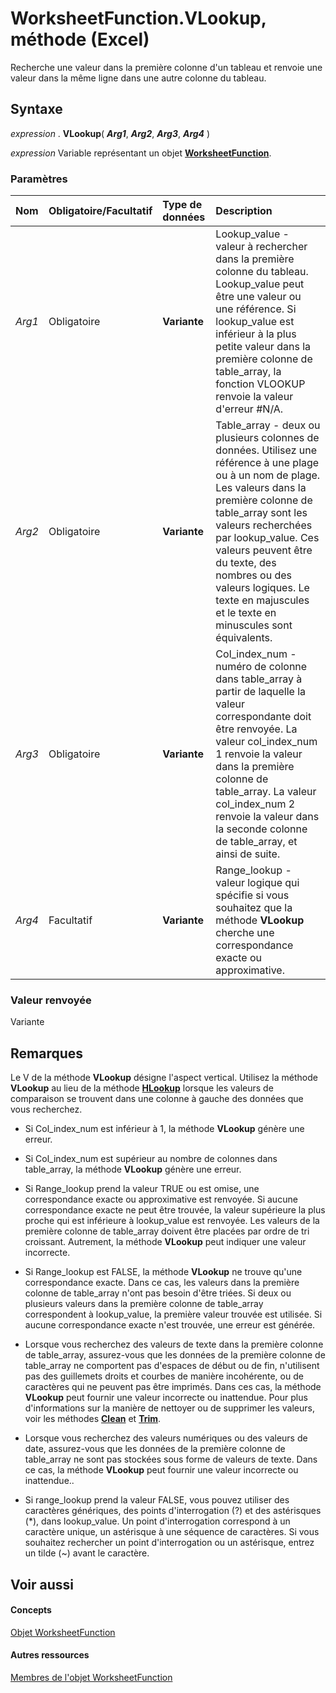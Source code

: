 
# WorksheetFunction.VLookup, méthode (Excel)

Recherche une valeur dans la première colonne d'un tableau et renvoie une valeur dans la même ligne dans une autre colonne du tableau.
 


## Syntaxe

*expression* . **VLookup**( ***Arg1***, ***Arg2***, ***Arg3***, ***Arg4*** )
 

 
*expression* Variable représentant un objet **[WorksheetFunction](7b1d5639-363d-632c-2cf0-2232562646b6.md)**.
 

 

### Paramètres



|**Nom**|**Obligatoire/Facultatif**|**Type de données**|**Description**|
|:-----|:-----|:-----|:-----|
| _Arg1_|Obligatoire|**Variante**|Lookup_value - valeur à rechercher dans la première colonne du tableau. Lookup_value peut être une valeur ou une référence. Si lookup_value est inférieur à la plus petite valeur dans la première colonne de table_array, la fonction VLOOKUP renvoie la valeur d'erreur #N/A.|
| _Arg2_|Obligatoire|**Variante**|Table_array - deux ou plusieurs colonnes de données. Utilisez une référence à une plage ou à un nom de plage. Les valeurs dans la première colonne de table_array sont les valeurs recherchées par lookup_value. Ces valeurs peuvent être du texte, des nombres ou des valeurs logiques. Le texte en majuscules et le texte en minuscules sont équivalents.|
| _Arg3_|Obligatoire|**Variante**|Col_index_num - numéro de colonne dans table_array à partir de laquelle la valeur correspondante doit être renvoyée. La valeur col_index_num 1 renvoie la valeur dans la première colonne de table_array. La valeur col_index_num 2 renvoie la valeur dans la seconde colonne de table_array, et ainsi de suite.|
| _Arg4_|Facultatif|**Variante**|Range_lookup - valeur logique qui spécifie si vous souhaitez que la méthode  **VLookup** cherche une correspondance exacte ou approximative.|

### Valeur renvoyée

Variante
 

 

## Remarques

Le V de la méthode  **VLookup** désigne l'aspect vertical. Utilisez la méthode **VLookup** au lieu de la méthode **[HLookup](6e7b5ad0-3f70-d7a8-b161-ce418107d2a1.md)** lorsque les valeurs de comparaison se trouvent dans une colonne à gauche des données que vous recherchez.
 

 

- Si Col_index_num est inférieur à 1, la méthode  **VLookup** génère une erreur.
    
 
- Si Col_index_num est supérieur au nombre de colonnes dans table_array, la méthode  **VLookup** génère une erreur.
    
 

- Si Range_lookup prend la valeur TRUE ou est omise, une correspondance exacte ou approximative est renvoyée. Si aucune correspondance exacte ne peut être trouvée, la valeur supérieure la plus proche qui est inférieure à lookup_value est renvoyée. Les valeurs de la première colonne de table_array doivent être placées par ordre de tri croissant. Autrement, la méthode  **VLookup** peut indiquer une valeur incorrecte.
    
 
- Si Range_lookup est FALSE, la méthode  **VLookup** ne trouve qu'une correspondance exacte. Dans ce cas, les valeurs dans la première colonne de table_array n'ont pas besoin d'être triées. Si deux ou plusieurs valeurs dans la première colonne de table_array correspondent à lookup_value, la première valeur trouvée est utilisée. Si aucune correspondance exacte n'est trouvée, une erreur est générée.
    
 

- Lorsque vous recherchez des valeurs de texte dans la première colonne de table_array, assurez-vous que les données de la première colonne de table_array ne comportent pas d'espaces de début ou de fin, n'utilisent pas des guillemets droits et courbes de manière incohérente, ou de caractères qui ne peuvent pas être imprimés. Dans ces cas, la méthode  **VLookup** peut fournir une valeur incorrecte ou inattendue. Pour plus d'informations sur la manière de nettoyer ou de supprimer les valeurs, voir les méthodes **[Clean](ac5de21a-b087-ebd7-764b-1644475cd2a9.md)** et **[Trim](1e596960-90d8-87f8-9f1f-3a5c9e302e0c.md)**.
    
 
- Lorsque vous recherchez des valeurs numériques ou des valeurs de date, assurez-vous que les données de la première colonne de table_array ne sont pas stockées sous forme de valeurs de texte. Dans ce cas, la méthode  **VLookup** peut fournir une valeur incorrecte ou inattendue..
    
 
- Si range_lookup prend la valeur FALSE, vous pouvez utiliser des caractères génériques, des points d'interrogation (?) et des astérisques (*), dans lookup_value. Un point d'interrogation correspond à un caractère unique, un astérisque à une séquence de caractères. Si vous souhaitez rechercher un point d'interrogation ou un astérisque, entrez un tilde (~) avant le caractère.
    
 

## Voir aussi


#### Concepts


 
[Objet WorksheetFunction](7b1d5639-363d-632c-2cf0-2232562646b6.md)
#### Autres ressources


 
[Membres de l'objet WorksheetFunction](6811ca87-4b53-0bff-88c9-30bf7497879a.md)
